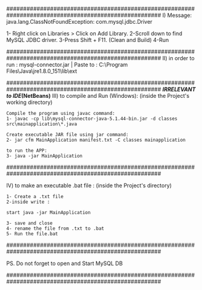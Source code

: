 ######################################################################################################
I) Message: java.lang.ClassNotFoundException: com.mysql.jdbc.Driver

1- Right click on Libraries > Click on Add Library.
2-Scroll down to find MySQL JDBC driver.
3-Press Shift + F11. (Clean and Build)
4-Run

######################################################################################################
II) in order to run :
mysql-connector.jar | Paste to : C:\Program Files\Java\jre1.8.0_151\lib\ext

######################################################################################################
**_IRRELEVANT to IDE_(NetBeans)**
III) to compile and Run (Windows):
(inside the Project's working directory)

    Compile the program using javac command:
    1- javac -cp lib\mysql-connector-java-5.1.44-bin.jar -d classes src\mainapplication\*.java

    Create executable JAR file using jar command:
    2- jar cfm MainApplication manifest.txt -C classes mainapplication

    to run the APP:
    3- java -jar MainApplication

######################################################################################################

IV) to make an executable .bat file :
(inside the Project's directory)

    1- Create a .txt file
    2-inside write :

    start java -jar MainApplication

    3- save and close
    4- rename the file from .txt to .bat
    5- Run the file.bat

######################################################################################################

PS. Do not forget to open and Start MySQL DB

######################################################################################################
